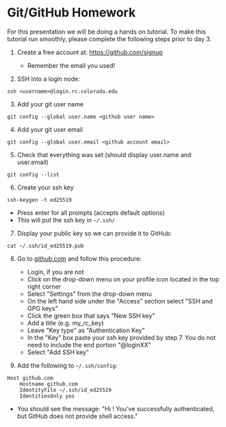 # Git/GitHub Homework

For this presentation we will be doing a hands on tutorial. To make this tutorial run 
smoothly, please complete the following steps prior to day 3. 


1. Create a free account at: https://github.com/signup
    - Remember the email you used!

2. SSH into a login node:
```
ssh <username>@login.rc.colorado.edu
```

3. Add your git user name
```
git config --global user.name <github user name>
```

4. Add your git user email
```
git config --global user.email <github account email>
```

5. Check that everything was set (should display user.name and user.email)
```
git config --list
```

6. Create your ssh key
```
ssh-keygen -t ed25519 
```
- Press enter for all prompts (accepts default options)
- This will put the ssh key in `~/.ssh/`

7. Display your public key so we can provide it to GitHub:
```
cat ~/.ssh/id_ed25519.pub
```

8. Go to [github.com](https://github.com/) and follow this procedure:
    - Login, if you are not
    - Click on the drop-down menu on your profile icon located in the top right corner
    - Select "Settings" from the drop-down menu
    - On the left hand side under the "Access" section select "SSH and GPG keys"
    - Click the green box that says "New SSH key"
    - Add a title (e.g. my_rc_key)
    - Leave "Key type" as "Authentication Key"
    - In the "Key" box paste your ssh key provided by step 7. You do not need to include 
the end portion "<username>@loginXX"
    - Select "Add SSH key"
   
9.  Add the following to `~/.ssh/config`:
```
Host github.com
    Hostname github.com
    IdentityFile ~/.ssh/id_ed25519
    IdentitiesOnly yes
```

- You should see the message: "Hi <username>! You've successfully authenticated, but GitHub does not provide shell access."

